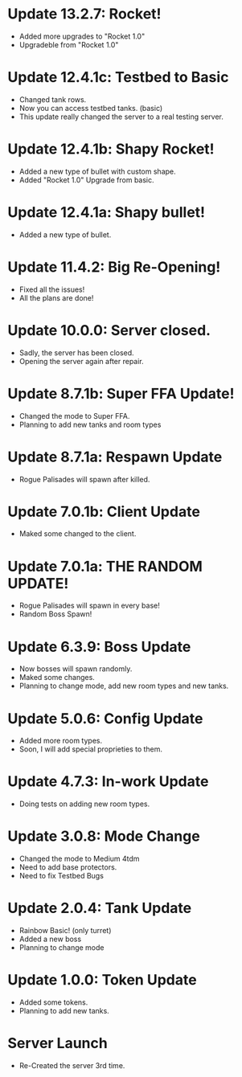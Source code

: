 # Update 13.2.7: Rocket!
- Added more upgrades to "Rocket 1.0"
- Upgradeble from "Rocket 1.0"
# Update 12.4.1c: Testbed to Basic
- Changed tank rows.
- Now you can access testbed tanks. (basic)
- This update really changed the server to a real testing server.
# Update 12.4.1b: Shapy Rocket!
- Added a new type of bullet with custom shape.
- Added "Rocket 1.0" Upgrade from basic.
# Update 12.4.1a: Shapy bullet!
- Added a new type of bullet.
# Update 11.4.2: Big Re-Opening!
- Fixed all the issues!
- All the plans are done!
# Update 10.0.0: Server closed.
- Sadly, the server has been closed.
- Opening the server again after repair.
# Update 8.7.1b: Super FFA Update!
- Changed the mode to Super FFA.
- Planning to add new tanks and room types
# Update 8.7.1a: Respawn Update
- Rogue Palisades will spawn after killed.
# Update 7.0.1b: Client Update
- Maked some changed to the client.
# Update 7.0.1a: THE RANDOM UPDATE!
- Rogue Palisades will spawn in every base!
- Random Boss Spawn!
# Update 6.3.9: Boss Update
- Now bosses will spawn randomly.
- Maked some changes.
- Planning to change mode, add new room types and new tanks.
# Update 5.0.6: Config Update
- Added more room types. 
- Soon, I will add special proprieties to them.
# Update 4.7.3: In-work Update
- Doing tests on adding new room types.
# Update 3.0.8: Mode Change
- Changed the mode to Medium 4tdm
- Need to add base protectors.
- Need to fix Testbed Bugs
# Update 2.0.4: Tank Update
- Rainbow Basic! (only turret)
- Added a new boss
- Planning to change mode
# Update 1.0.0: Token Update
- Added some tokens.
- Planning to add new tanks.
# Server Launch
- Re-Created the server 3rd time.
